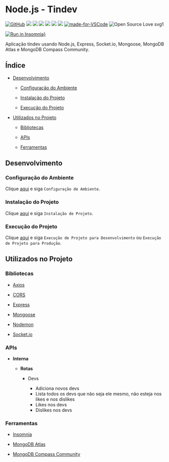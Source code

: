 # Node.js - Tindev

[![GitHub](https://img.shields.io/github/license/mashape/apistatus.svg)](https://github.com/osvaldokalvaitir/nodejs-tindev/blob/master/LICENSE)
![](https://img.shields.io/github/package-json/v/osvaldokalvaitir/nodejs-tindev.svg)
![](https://img.shields.io/github/last-commit/osvaldokalvaitir/nodejs-tindev.svg?color=red)
![](https://img.shields.io/github/languages/top/osvaldokalvaitir/nodejs-tindev.svg?color=yellow)
![](https://img.shields.io/github/languages/count/osvaldokalvaitir/nodejs-tindev.svg?color=lightgrey)
![](https://img.shields.io/github/languages/code-size/osvaldokalvaitir/nodejs-tindev.svg)
![](https://img.shields.io/github/repo-size/osvaldokalvaitir/nodejs-tindev.svg?color=blueviolet)
[![made-for-VSCode](https://img.shields.io/badge/Made%20for-VSCode-1f425f.svg)](https://code.visualstudio.com/)
![Open Source Love svg1](https://badges.frapsoft.com/os/v1/open-source.svg?v=103)

[![Run in Insomnia}](https://insomnia.rest/images/run.svg)](https://insomnia.rest/run/?label=Tindev&uri=https%3A%2F%2Fraw.githubusercontent.com%2Fosvaldokalvaitir%2Fnode-tindev%2Fmaster%2FInsomnia.json)

Aplicação tindev usando Node.js, Express, Socket.io, Mongoose, MongoDB Atlas e MongoDB Compass Community.

## Índice

- [Desenvolvimento](#desenvolvimento)

  - [Configuração do Ambiente](#configuração-do-ambiente)

  - [Instalação do Projeto](#instalação-do-projeto)

  - [Execução do Projeto](#execução-do-projeto)

- [Utilizados no Projeto](#utilizados-no-projeto)

  - [Bibliotecas](#bibliotecas)
  
  - [APIs](#apis)  

  - [Ferramentas](#ferramentas)

## Desenvolvimento

### Configuração do Ambiente

Clique [aqui](https://github.com/osvaldokalvaitir/projects-settings/blob/master/README.md) e siga `Configuração de Ambiente`.

### Instalação do Projeto

Clique [aqui](https://github.com/osvaldokalvaitir/projects-settings/blob/master/nodejs/nodejs.md) e siga `Instalação de Projeto`.

### Execução do Projeto

Clique [aqui](https://github.com/osvaldokalvaitir/projects-settings/blob/master/nodejs/nodejs.md) e siga `Execução de Projeto para Desenvolvimento` ou `Execução de Projeto para Produção`.

## Utilizados no Projeto

### Bibliotecas

- [Axios](https://github.com/osvaldokalvaitir/projects-settings/blob/master/nodejs/libs/axios.md)

- [CORS](https://github.com/osvaldokalvaitir/projects-settings/blob/master/nodejs/libs/cors.md)

- [Express](https://github.com/osvaldokalvaitir/projects-settings/blob/master/nodejs/libs/express.md)

- [Mongoose](https://github.com/osvaldokalvaitir/projects-settings/blob/master/nodejs/libs/mongoose.md)

- [Nodemon](https://github.com/osvaldokalvaitir/projects-settings/blob/master/nodejs/libs/nodemon.md)

- [Socket.io](https://github.com/osvaldokalvaitir/projects-settings/blob/master/nodejs/libs/socketio.md)

### APIs

- **Interna**

  - **Rotas**

    - Devs

      - Adiciona novos devs
      - Lista todos os devs que não seja ele mesmo, não esteja nos likes e nos dislikes
      - Likes nos devs
      - Dislikes nos devs

### Ferramentas

- [Insomnia](https://github.com/osvaldokalvaitir/projects-settings/blob/master/api/insomnia.md)

- [MongoDB Atlas](https://github.com/osvaldokalvaitir/projects-settings/blob/master/database/mongodb/mongodb-atlas.md)

- [MongoDB Compass Community](https://github.com/osvaldokalvaitir/projects-settings/blob/master/database/mongodb/mongodb-compass-community.md)
